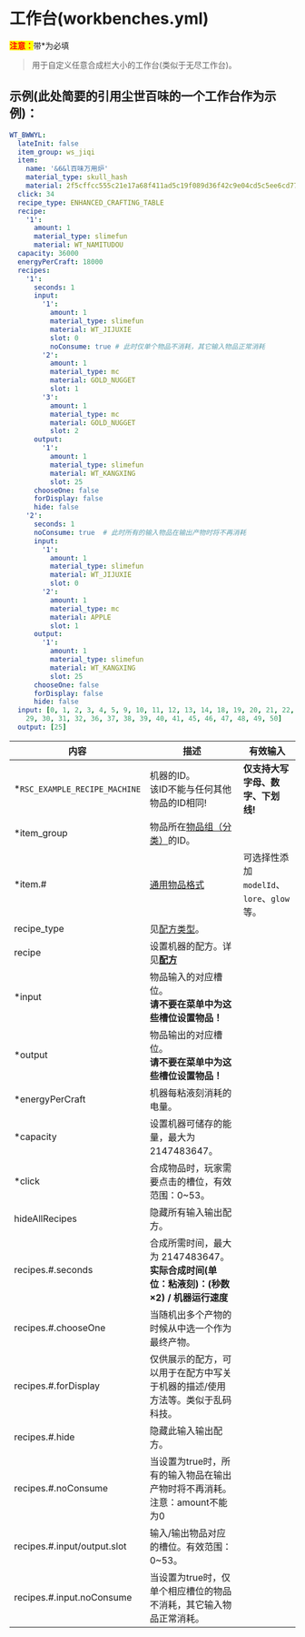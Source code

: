# 工作台(workbenches.yml)

<mark style="color:red;">**注意：**</mark>带\*为必填

> 用于自定义任意合成栏大小的工作台(类似于无尽工作台)。

## 示例(此处简要的引用尘世百味的一个工作台作为示例)：

```yaml
WT_BWWYL:
  lateInit: false
  item_group: ws_jiqi
  item:
    name: '&6&l百味万用炉'
    material_type: skull_hash
    material: 2f5cffcc555c21e17a68f411ad5c19f089d36f42c9e04cd5c5ee6cd77439970e
  click: 34
  recipe_type: ENHANCED_CRAFTING_TABLE
  recipe:
    '1':
      amount: 1
      material_type: slimefun
      material: WT_NAMITUDOU
  capacity: 36000
  energyPerCraft: 18000
  recipes:
    '1':
      seconds: 1
      input:
        '1':
          amount: 1
          material_type: slimefun
          material: WT_JIJUXIE
          slot: 0
          noConsume: true # 此时仅单个物品不消耗，其它输入物品正常消耗
        '2':
          amount: 1
          material_type: mc
          material: GOLD_NUGGET
          slot: 1
        '3':
          amount: 1
          material_type: mc
          material: GOLD_NUGGET
          slot: 2
      output:
        '1':
          amount: 1
          material_type: slimefun
          material: WT_KANGXING
          slot: 25
      chooseOne: false
      forDisplay: false
      hide: false
    '2':
      seconds: 1
      noConsume: true  # 此时所有的输入物品在输出产物时将不再消耗
      input:
        '1':
          amount: 1
          material_type: slimefun
          material: WT_JIJUXIE
          slot: 0
        '2':
          amount: 1
          material_type: mc
          material: APPLE
          slot: 1
      output:
        '1':
          amount: 1
          material_type: slimefun
          material: WT_KANGXING
          slot: 25
      chooseOne: false
      forDisplay: false
      hide: false
  input: [0, 1, 2, 3, 4, 5, 9, 10, 11, 12, 13, 14, 18, 19, 20, 21, 22, 23, 27, 28,
    29, 30, 31, 32, 36, 37, 38, 39, 40, 41, 45, 46, 47, 48, 49, 50]
  output: [25]

```

| 内容 | 描述 | 有效输入 |
| --- | ----------- | ----------------- |
| \*`RSC_EXAMPLE_RECIPE_MACHINE` | 机器的ID。<br>该ID不能与任何其他物品的ID相同! | **仅支持大写字母、数字、下划线!** |
| \*item_group | 物品所在[物品组（分类）](file/groups.md)的ID。 |
| \*item.# | [通用物品格式](format/universal-item-format.md)| 可选择性添加`modelId`、`lore`、`glow`等。 |
| recipe_type | 见[配方类型](file/recipe_type.md)。 |
| recipe | 设置机器的配方。详见[**配方**](../format/recipe.md) |
| \*input | 物品输入的对应槽位。<br>**请不要在菜单中为这些槽位设置物品！** |
| \*output | 物品输出的对应槽位。<br>**请不要在菜单中为这些槽位设置物品！** |
| \*energyPerCraft | 机器每粘液刻消耗的电量。 |
| \*capacity | 设置机器可储存的能量，最大为 2147483647。 |
| \*click | 合成物品时，玩家需要点击的槽位，有效范围：0~53。 |
| hideAllRecipes | 隐藏所有输入输出配方。 |
| recipes.#.seconds | 合成所需时间，最大为 2147483647。 **实际合成时间(单位：粘液刻)：(秒数×2) / 机器运行速度** |
| recipes.#.chooseOne | 当随机出多个产物的时候从中选一个作为最终产物。 |
| recipes.#.forDisplay | 仅供展示的配方，可以用于在配方中写关于机器的描述/使用方法等。类似于乱码科技。 |
| recipes.#.hide | 隐藏此输入输出配方。 |
| recipes.#.noConsume | 当设置为true时，所有的输入物品在输出产物时将不再消耗。注意：amount不能为0 |
| recipes.#.input/output.slot | 输入/输出物品对应的槽位。有效范围：0~53。 |
| recipes.#.input.noConsume | 当设置为true时，仅单个相应槽位的物品不消耗，其它输入物品正常消耗。 |